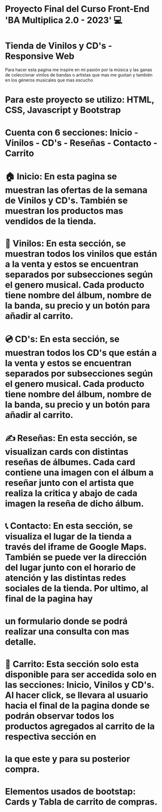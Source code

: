 # Proyecto Final del Curso Front-End 'BA Multiplica 2.0 - 2023' 💻
# Tienda de Vinilos y CD's - Responsive Web
Para hacer esta pagina me inspire en mi pasión por la música y las ganas de coleccionar vinilos de bandas o artistas que mas me gustan y también en los géneros musicales que mas escucho
#
# Para este proyecto se utilizo: HTML, CSS, Javascript y Bootstrap
#
# Cuenta con 6 secciones: Inicio - Vinilos - CD's - Reseñas - Contacto - Carrito
# 
# 🏠 Inicio: En esta pagina se muestran las ofertas de la semana de Vinilos y CD's. También se muestran los productos mas vendidos de la tienda.
#
# 📀 Vinilos: En esta sección, se muestran todos los vinilos que están a la venta y estos se encuentran separados por subsecciones según el genero musical. Cada producto tiene nombre del álbum, nombre de la banda, su precio y un botón para añadir al carrito.
#
# 💿 CD's: En esta sección, se muestran todos los CD's que están a la venta y estos se encuentran separados por subsecciones según el genero musical. Cada producto tiene nombre del álbum, nombre de la banda, su precio y un botón para añadir al carrito. 
#
# ✍ Reseñas: En esta sección, se visualizan cards con distintas reseñas de álbumes. Cada card contiene una imagen con el álbum a reseñar junto con el artista que realiza la critica y abajo de cada imagen la reseña de dicho álbum.
#
# 📞 Contacto: En esta sección, se visualiza el lugar de la tienda a través del iframe de Google Maps. También se puede ver la dirección del lugar junto con el horario de atención y las distintas redes sociales de la tienda. Por ultimo, al final de la pagina hay
# un formulario donde se podrá realizar una consulta con mas detalle.
# 
# 🛒 Carrito: Esta sección solo esta disponible para ser accedida solo en las secciones: Inicio, Vinilos y CD's. Al hacer click, se llevara al usuario hacia el final de la pagina donde se podrán observar todos los productos agregados al carrito de la respectiva sección en 
# la que este y para su posterior compra. 
#
# Elementos usados de bootstap: Cards y Tabla de carrito de compras.
#

